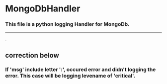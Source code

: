 # MongoDbHandler
### This file is a python logging Handler for MongoDb.
***    
.    
## correction below
### If 'msg' include letter ':',  occured error and didn't logging the error. This case will be logging levename of 'critical'.
